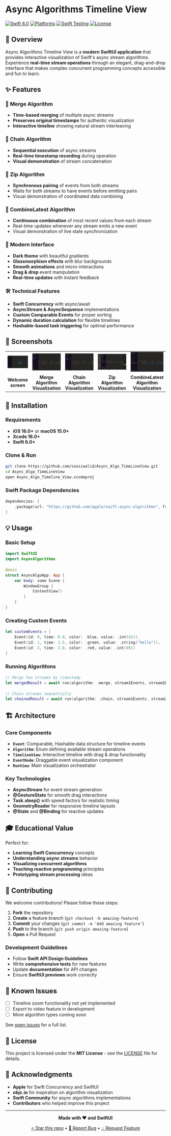 # Async Algorithms Timeline View

<div>

[![Swift 6.0](https://img.shields.io/badge/Swift-6.0-orange.svg)](https://swift.org)
[![Platforms](https://img.shields.io/badge/Platforms-iOS%2017%2B%20|%20macOS%2014%2B-lightgrey.svg)](https://developer.apple.com)
[![Swift Testing](https://img.shields.io/badge/Testing-Swift%20Testing-blue.svg)](https://github.com/apple/swift-testing)
[![License](https://img.shields.io/badge/License-MIT-green.svg)](LICENSE)

</div>

## 🎯 Overview

Async Algorithms Timeline View is a **modern SwiftUI application** that provides interactive visualization of Swift's async stream algorithms. Experience **real-time stream operations** through an elegant, drag-and-drop interface that makes complex concurrent programming concepts accessible and fun to learn.

## ✨ Features

### 🔀 **Merge Algorithm**
- **Time-based merging** of multiple async streams
- **Preserves original timestamps** for authentic visualization
- **Interactive timeline** showing natural stream interleaving

### 🔗 **Chain Algorithm** 
- **Sequential execution** of async streams
- **Real-time timestamp recording** during operation
- **Visual demonstration** of stream concatenation

### 🤝 **Zip Algorithm**

- **Synchronous pairing** of events from both streams
- Waits for both streams to have events before emitting pairs
- Visual demonstration of coordinated data combining

### 🔄 **CombineLatest Algorithm**

- **Continuous combination** of most recent values from each stream
- Real-time updates whenever any stream emits a new event
- Visual demonstration of live state synchronization

### 🎨 **Modern Interface**
- **Dark theme** with beautiful gradients
- **Glassmorphism effects** with blur backgrounds
- **Smooth animations** and micro-interactions
- **Drag & drop** event manipulation
- **Real-time updates** with instant feedback

### 🛠 **Technical Features**
- **Swift Concurrency** with async/await
- **AsyncStream & AsyncSequence** implementations
- **Custom Comparable Events** for proper sorting
- **Dynamic duration calculation** for flexible timelines
- **Hashable-based task triggering** for optimal performance

## 📱 Screenshots

<div align="center">
<table>
<tr>
<td><img src="screenshots/welcome.png" width="400" alt="Welcome Algorithm Demo"/></td>
<td><img src="screenshots/merge-demo.png" width="400" alt="Merge Algorithm Demo"/></td>
<td><img src="screenshots/chain-demo.png" width="400" alt="Chain Algorithm Demo"/></td>
<td><img src="screenshots/zip-demo.png" width="400" alt="Zip Algorithm Demo"/></td>
<td><img src="screenshots/combinelatest-demo.png" width="400" alt="CombineLatest Algorithm Demo"/></td>
</tr>
<tr>
<td align="center"><b>Welcome screen</b></td>   
<td align="center"><b>Merge Algorithm Visualization</b></td>
<td align="center"><b>Chain Algorithm Visualization</b></td>
<td align="center"><b>Zip Algorithm Visualization</b></td>
<td align="center"><b>CombineLatest Algorithm Visualization</b></td>
</tr>
</table>
</div>

## 🚀 Installation

### Requirements
- **iOS 16.0+** or **macOS 15.0+**
- **Xcode 16.0+**
- **Swift 6.0+**

### Clone & Run
```bash
git clone https://github.com/sassiwalid/Async_Algo_TimeLineView.git
cd Async_Algo_TimeLineView
open Async_Algo_Timeline_View.xcodeproj
```

### Swift Package Dependencies
```swift
dependencies: [
    .package(url: "https://github.com/apple/swift-async-algorithms", from: "1.0.4")
]
```

## 💡 Usage

### Basic Setup
```swift
import SwiftUI
import AsyncAlgorithms

@main
struct AsyncAlgoApp: App {
    var body: some Scene {
        WindowGroup {
            ContentView()
        }
    }
}
```

### Creating Custom Events
```swift
let customEvents = [
    Event(id: 0, time: 0.0, color: .blue, value: .int(42)),
    Event(id: 1, time: 1.5, color: .green, value: .string("hello")),
    Event(id: 2, time: 3.0, color: .red, value: .int(99))
]
```

### Running Algorithms
```swift
// Merge two streams by timestamp
let mergedResult = await run(algorithm: .merge, stream1Events, stream2Events)

// Chain streams sequentially  
let chainedResult = await run(algorithm: .chain, stream1Events, stream2Events)
```

## 🏗 Architecture

### Core Components
- **`Event`**: Comparable, Hashable data structure for timeline events
- **`Algorithm`**: Enum defining available stream operations
- **`TimelineView`**: Interactive timeline with drag & drop functionality
- **`EventNode`**: Draggable event visualization component
- **`RunView`**: Main visualization orchestrator

### Key Technologies
- **AsyncStream** for event stream generation
- **@GestureState** for smooth drag interactions
- **Task.sleep()** with speed factors for realistic timing
- **GeometryReader** for responsive timeline layouts
- **@State** and **@Binding** for reactive updates

## 🎓 Educational Value

Perfect for:
- **Learning Swift Concurrency** concepts
- **Understanding async streams** behavior
- **Visualizing concurrent algorithms** 
- **Teaching reactive programming** principles
- **Prototyping stream processing** ideas

## 🤝 Contributing

We welcome contributions! Please follow these steps:

1. **Fork** the repository
2. **Create** a feature branch (`git checkout -b amazing-feature`)
3. **Commit** your changes (`git commit -m 'Add amazing feature'`)
4. **Push** to the branch (`git push origin amazing-feature`)
5. **Open** a Pull Request

### Development Guidelines
- Follow **Swift API Design Guidelines**
- Write **comprehensive tests** for new features
- Update **documentation** for API changes
- Ensure **SwiftUI previews** work correctly

## 🐛 Known Issues

- [ ] Timeline zoom functionality not yet implemented
- [ ] Export to video feature in development
- [ ] More algorithm types coming soon

See [open issues](https://github.com/sassiwalid/Async_Algo_TimeLineView/issues) for a full list.

## 📄 License

This project is licensed under the **MIT License** - see the [LICENSE](LICENSE) file for details.

## 🙏 Acknowledgments

- **Apple** for Swift Concurrency and SwiftUI
- **objc.io** for inspiration on algorithm visualization
- **Swift Community** for async algorithms implementations
- **Contributors** who helped improve this project

---

<div align="center">

**Made with ❤️ and SwiftUI**

[⭐ Star this repo](https://github.com/sassiwalid/Async_Algo_TimeLineView) • [🐛 Report Bug](https://github.com/sassiwalid/Async_Algo_TimeLineView/issues) • [💡 Request Feature](https://github.com/sassiwalid/Async_Algo_TimeLineView/issues)

</div>
